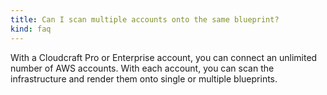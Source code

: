 ```yaml
---
title: Can I scan multiple accounts onto the same blueprint?
kind: faq
---
```


With a Cloudcraft Pro or Enterprise account, you can connect an unlimited number of AWS accounts. With each account, you can scan the infrastructure and render them onto single or multiple blueprints.
